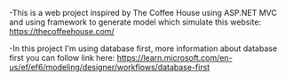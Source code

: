 -This is a web project inspired by The Coffee House using ASP.NET MVC and using  framework to generate model which simulate this website: https://thecoffeehouse.com/

-In this project I'm using database first, more information about database first you can follow link here: https://learn.microsoft.com/en-us/ef/ef6/modeling/designer/workflows/database-first
